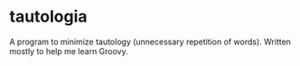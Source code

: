 # tautologia
A program to minimize tautology (unnecessary repetition of words). Written mostly to help me learn Groovy.
